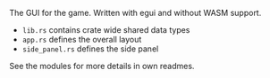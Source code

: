 The GUI for the game. Written with egui and without WASM support.

* `lib.rs` contains crate wide shared data types
* `app.rs` defines the overall layout
* `side_panel.rs` defines the side panel

See the modules for more details in own readmes.